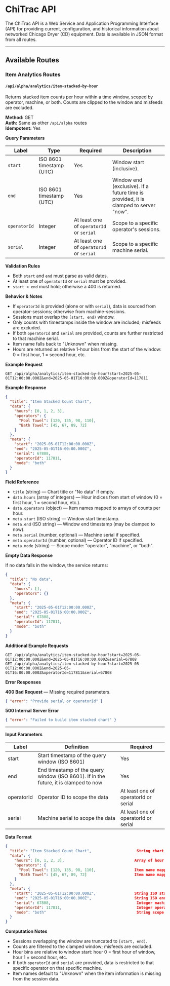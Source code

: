 # ChiTrac API

The ChiTrac API is a Web Service and Application Programming Interface (API) for providing current, configuration, and historical information about networked Chicago Dryer (CD) equipment. Data is available in JSON format from all routes.

---

## Available Routes

### Item Analytics Routes

#### `/api/alpha/analytics/item-stacked-by-hour`

Returns stacked item counts per hour within a time window, scoped by operator, machine, or both. Counts are clipped to the window and misfeeds are excluded.

**Method:** GET  
**Auth:** Same as other `/api/alpha` routes  
**Idempotent:** Yes

**Query Parameters**

| Label | Type | Required | Description |
|-------|------|----------|-------------|
| `start` | ISO 8601 timestamp (UTC) | Yes | Window start (inclusive). |
| `end` | ISO 8601 timestamp (UTC) | Yes | Window end (exclusive). If a future time is provided, it is clamped to server "now". |
| `operatorId` | Integer | At least one of `operatorId` or `serial` | Scope to a specific operator's sessions. |
| `serial` | Integer | At least one of `operatorId` or `serial` | Scope to a specific machine serial. |

**Validation Rules**

- Both `start` and `end` must parse as valid dates.
- At least one of `operatorId` or `serial` must be provided.
- `start < end` must hold; otherwise a 400 is returned.

**Behavior & Notes**

- If `operatorId` is provided (alone or with `serial`), data is sourced from operator-sessions; otherwise from machine-sessions.
- Sessions must overlap the `[start, end)` window.
- Only counts with timestamps inside the window are included; misfeeds are excluded.
- If both `operatorId` and `serial` are provided, counts are further restricted to that machine serial.
- Item name falls back to "Unknown" when missing.
- Hours are returned as relative 1-hour bins from the start of the window: 0 = first hour, 1 = second hour, etc.

**Example Request**

```
GET /api/alpha/analytics/item-stacked-by-hour?start=2025-05-01T12:00:00.000Z&end=2025-05-01T16:00:00.000Z&operatorId=117811
```

**Example Response**

```json
{
  "title": "Item Stacked Count Chart",
  "data": {
    "hours": [0, 1, 2, 3],
    "operators": {
      "Pool Towel": [120, 135, 98, 110],
      "Bath Towel": [45, 67, 89, 72]
    }
  },
  "meta": {
    "start": "2025-05-01T12:00:00.000Z",
    "end": "2025-05-01T16:00:00.000Z",
    "serial": 67808,
    "operatorId": 117811,
    "mode": "both"
  }
}
```

**Field Reference**

- `title` (string) — Chart title or "No data" if empty.
- `data.hours` (array of integers) — Hour indices from start of window (0 = first hour, 1 = second hour, etc.).
- `data.operators` (object) — Item names mapped to arrays of counts per hour.
- `meta.start` (ISO string) — Window start timestamp.
- `meta.end` (ISO string) — Window end timestamp (may be clamped to now).
- `meta.serial` (number, optional) — Machine serial if specified.
- `meta.operatorId` (number, optional) — Operator ID if specified.
- `meta.mode` (string) — Scope mode: "operator", "machine", or "both".

**Empty Data Response**

If no data falls in the window, the service returns:

```json
{
  "title": "No data",
  "data": {
    "hours": [],
    "operators": {}
  },
  "meta": {
    "start": "2025-05-01T12:00:00.000Z",
    "end": "2025-05-01T16:00:00.000Z",
    "serial": 67808,
    "operatorId": 117811,
    "mode": "both"
  }
}
```

**Additional Example Requests**

```
GET /api/alpha/analytics/item-stacked-by-hour?start=2025-05-01T12:00:00.000Z&end=2025-05-01T16:00:00.000Z&serial=67808
GET /api/alpha/analytics/item-stacked-by-hour?start=2025-05-01T12:00:00.000Z&end=2025-05-01T16:00:00.000Z&operatorId=117811&serial=67808
```

**Error Responses**

**400 Bad Request** — Missing required parameters.

```json
{ "error": "Provide serial or operatorId" }
```

**500 Internal Server Error**

```json
{ "error": "Failed to build item stacked chart" }
```

---

**Input Parameters**

| Label | Definition | Required |
|-------|------------|----------|
| start | Start timestamp of the query window (ISO 8601) | Yes |
| end | End timestamp of the query window (ISO 8601). If in the future, it is clamped to now | Yes |
| operatorId | Operator ID to scope the data | At least one of operatorId or serial |
| serial | Machine serial to scope the data | At least one of operatorId or serial |

**Data Format**

```json
{
  "title": "Item Stacked Count Chart",                    String chart title
  "data": {
    "hours": [0, 1, 2, 3],                               Array of hour indices from window start
    "operators": {
      "Pool Towel": [120, 135, 98, 110],                 Item name mapped to hourly counts
      "Bath Towel": [45, 67, 89, 72]                     Item name mapped to hourly counts
    }
  },
  "meta": {
    "start": "2025-05-01T12:00:00.000Z",                 String ISO start of window
    "end": "2025-05-01T16:00:00.000Z",                   String ISO end of window (may be clamped)
    "serial": 67808,                                      Integer machine serial (if specified)
    "operatorId": 117811,                                 Integer operator ID (if specified)
    "mode": "both"                                        String scope mode
  }
}
```

**Computation Notes**

- Sessions overlapping the window are truncated to `[start, end)`.
- Counts are filtered to the clamped window; misfeeds are excluded.
- Hour bins are relative to window start: hour 0 = first hour of window, hour 1 = second hour, etc.
- If both `operatorId` and `serial` are provided, data is restricted to that specific operator on that specific machine.
- Item names default to "Unknown" when the item information is missing from the session data.